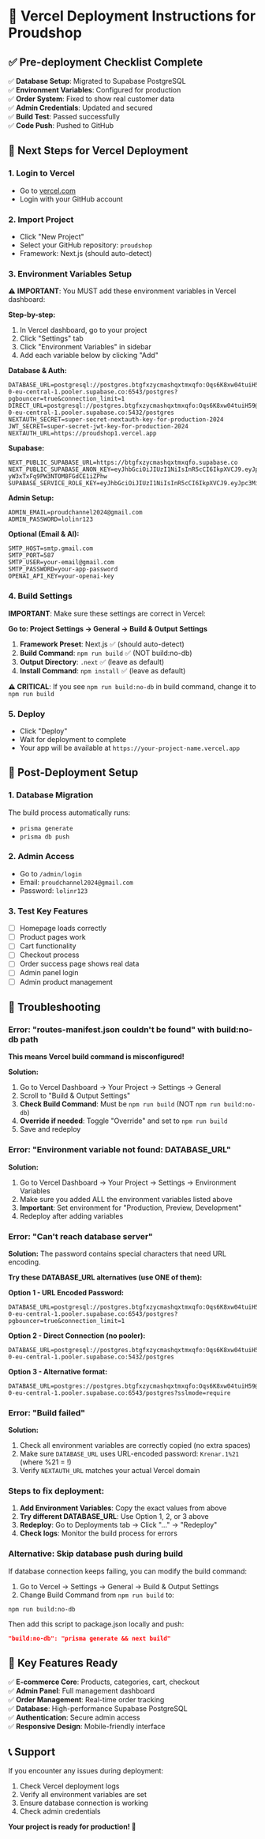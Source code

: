 # 🚀 Vercel Deployment Instructions for Proudshop

## ✅ Pre-deployment Checklist Complete

✅ **Database Setup**: Migrated to Supabase PostgreSQL  
✅ **Environment Variables**: Configured for production  
✅ **Order System**: Fixed to show real customer data  
✅ **Admin Credentials**: Updated and secured  
✅ **Build Test**: Passed successfully  
✅ **Code Push**: Pushed to GitHub  

## 🎯 Next Steps for Vercel Deployment

### 1. Login to Vercel
- Go to [vercel.com](https://vercel.com)
- Login with your GitHub account

### 2. Import Project
- Click "New Project"
- Select your GitHub repository: `proudshop`
- Framework: Next.js (should auto-detect)

### 3. Environment Variables Setup
⚠️ **IMPORTANT**: You MUST add these environment variables in Vercel dashboard:

**Step-by-step:**
1. In Vercel dashboard, go to your project
2. Click "Settings" tab
3. Click "Environment Variables" in sidebar
4. Add each variable below by clicking "Add"

**Database & Auth:**
```
DATABASE_URL=postgresql://postgres.btgfxzycmashqxtmxqfo:Oqs6K8xw04tuiH59@aws-0-eu-central-1.pooler.supabase.co:6543/postgres?pgbouncer=true&connection_limit=1
DIRECT_URL=postgresql://postgres.btgfxzycmashqxtmxqfo:Oqs6K8xw04tuiH59@aws-0-eu-central-1.pooler.supabase.co:5432/postgres
NEXTAUTH_SECRET=super-secret-nextauth-key-for-production-2024
JWT_SECRET=super-secret-jwt-key-for-production-2024
NEXTAUTH_URL=https://proudshop1.vercel.app
```

**Supabase:**
```
NEXT_PUBLIC_SUPABASE_URL=https://btgfxzycmashqxtmxqfo.supabase.co
NEXT_PUBLIC_SUPABASE_ANON_KEY=eyJhbGciOiJIUzI1NiIsInR5cCI6IkpXVCJ9.eyJpc3MiOiJzdXBhYmFzZSIsInJlZiI6ImJ0Z2Z4enljbWFzaHF4dG14cWZvIiwicm9sZSI6ImFub24iLCJpYXQiOjE3NTQzMzk4MTQsImV4cCI6MjA2OTkxNTgxNH0.1oD8vJPlLKHIGX-yW3xTxFq9PW3NTOM8FGdCE1iZPhw
SUPABASE_SERVICE_ROLE_KEY=eyJhbGciOiJIUzI1NiIsInR5cCI6IkpXVCJ9.eyJpc3MiOiJzdXBhYmFzZSIsInJlZiI6ImJ0Z2Z4enljbWFzaHF4dG14cWZvIiwicm9sZSI6InNlcnZpY2Vfcm9sZSIsImlhdCI6MTc1NDMzOTgxNCwiZXhwIjoyMDY5OTE1ODE0fQ.QHBNkCEKTD_jCOOZ_F_tLokK8ikZF6fgUYrvtpG3x2Q
```

**Admin Setup:**
```
ADMIN_EMAIL=proudchannel2024@gmail.com
ADMIN_PASSWORD=lolinr123
```

**Optional (Email & AI):**
```
SMTP_HOST=smtp.gmail.com
SMTP_PORT=587
SMTP_USER=your-email@gmail.com
SMTP_PASSWORD=your-app-password
OPENAI_API_KEY=your-openai-key
```

### 4. Build Settings
**IMPORTANT**: Make sure these settings are correct in Vercel:

**Go to: Project Settings → General → Build & Output Settings**

1. **Framework Preset**: Next.js ✅ (should auto-detect)
2. **Build Command**: `npm run build` ✅ (NOT build:no-db)
3. **Output Directory**: `.next` ✅ (leave as default)
4. **Install Command**: `npm install` ✅ (leave as default)

**⚠️ CRITICAL**: If you see `npm run build:no-db` in build command, change it to `npm run build`

### 5. Deploy
- Click "Deploy"
- Wait for deployment to complete
- Your app will be available at `https://your-project-name.vercel.app`

## 🔧 Post-Deployment Setup

### 1. Database Migration
The build process automatically runs:
- `prisma generate`
- `prisma db push`

### 2. Admin Access
- Go to `/admin/login`
- Email: `proudchannel2024@gmail.com`
- Password: `lolinr123`

### 3. Test Key Features
- [ ] Homepage loads correctly
- [ ] Product pages work
- [ ] Cart functionality
- [ ] Checkout process
- [ ] Order success page shows real data
- [ ] Admin panel login
- [ ] Admin product management

## 🚨 Troubleshooting

### Error: "routes-manifest.json couldn't be found" with build:no-db path
**This means Vercel build command is misconfigured!**

**Solution:**
1. Go to Vercel Dashboard → Your Project → Settings → General
2. Scroll to "Build & Output Settings"
3. **Check Build Command**: Must be `npm run build` (NOT `npm run build:no-db`)
4. **Override if needed**: Toggle "Override" and set to `npm run build`
5. Save and redeploy

### Error: "Environment variable not found: DATABASE_URL"
**Solution:**
1. Go to Vercel Dashboard → Your Project → Settings → Environment Variables
2. Make sure you added ALL the environment variables listed above
3. **Important**: Set environment for "Production, Preview, Development"
4. Redeploy after adding variables

### Error: "Can't reach database server"
**Solution:**
The password contains special characters that need URL encoding.

**Try these DATABASE_URL alternatives (use ONE of them):**

**Option 1 - URL Encoded Password:**
```
DATABASE_URL=postgresql://postgres.btgfxzycmashqxtmxqfo:Oqs6K8xw04tuiH59@aws-0-eu-central-1.pooler.supabase.co:6543/postgres?pgbouncer=true&connection_limit=1
```

**Option 2 - Direct Connection (no pooler):**
```
DATABASE_URL=postgresql://postgres.btgfxzycmashqxtmxqfo:Oqs6K8xw04tuiH59@aws-0-eu-central-1.pooler.supabase.co:5432/postgres
```

**Option 3 - Alternative format:**
```
DATABASE_URL=postgres://postgres.btgfxzycmashqxtmxqfo:Oqs6K8xw04tuiH59@aws-0-eu-central-1.pooler.supabase.co:6543/postgres?sslmode=require
```

### Error: "Build failed"
**Solution:**
1. Check all environment variables are correctly copied (no extra spaces)
2. Make sure `DATABASE_URL` uses URL-encoded password: `Krenar.1%21` (where %21 = !)
3. Verify `NEXTAUTH_URL` matches your actual Vercel domain

### Steps to fix deployment:
1. **Add Environment Variables**: Copy the exact values from above
2. **Try different DATABASE_URL**: Use Option 1, 2, or 3 above
3. **Redeploy**: Go to Deployments tab → Click "..." → "Redeploy"
4. **Check logs**: Monitor the build process for errors

### Alternative: Skip database push during build
If database connection keeps failing, you can modify the build command:

1. Go to Vercel → Settings → General → Build & Output Settings
2. Change Build Command from `npm run build` to:
```
npm run build:no-db
```

Then add this script to package.json locally and push:
```json
"build:no-db": "prisma generate && next build"
```

## 🎯 Key Features Ready

✅ **E-commerce Core**: Products, categories, cart, checkout  
✅ **Admin Panel**: Full management dashboard  
✅ **Order Management**: Real-time order tracking  
✅ **Database**: High-performance Supabase PostgreSQL  
✅ **Authentication**: Secure admin access  
✅ **Responsive Design**: Mobile-friendly interface  

## 📞 Support

If you encounter any issues during deployment:
1. Check Vercel deployment logs
2. Verify all environment variables are set
3. Ensure database connection is working
4. Check admin credentials

**Your project is ready for production! 🚀**

